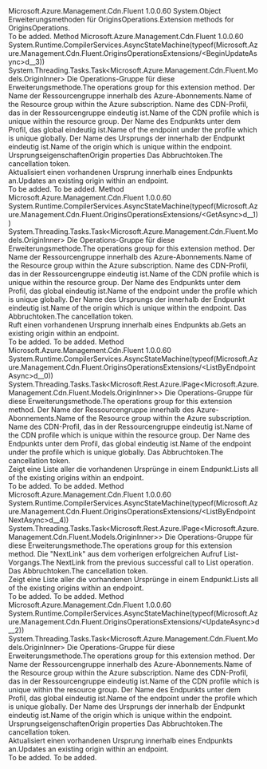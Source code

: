 <Type Name="OriginsOperationsExtensions" FullName="Microsoft.Azure.Management.Cdn.Fluent.OriginsOperationsExtensions">
  <TypeSignature Language="C#" Value="public static class OriginsOperationsExtensions" />
  <TypeSignature Language="ILAsm" Value=".class public auto ansi abstract sealed beforefieldinit OriginsOperationsExtensions extends System.Object" />
  <TypeSignature Language="DocId" Value="T:Microsoft.Azure.Management.Cdn.Fluent.OriginsOperationsExtensions" />
  <TypeSignature Language="VB.NET" Value="Public Module OriginsOperationsExtensions" />
  <TypeSignature Language="F#" Value="type OriginsOperationsExtensions = class" />
  <AssemblyInfo>
    <AssemblyName>Microsoft.Azure.Management.Cdn.Fluent</AssemblyName>
    <AssemblyVersion>1.0.0.60</AssemblyVersion>
  </AssemblyInfo>
  <Base>
    <BaseTypeName>System.Object</BaseTypeName>
  </Base>
  <Interfaces />
  <Docs>
    <summary>
            <span data-ttu-id="2be5a-101">Erweiterungsmethoden für OriginsOperations.</span><span class="sxs-lookup"><span data-stu-id="2be5a-101">Extension methods for OriginsOperations.</span></span>
            </summary>
    <remarks>To be added.</remarks>
  </Docs>
  <Members>
    <Member MemberName="BeginUpdateAsync">
      <MemberSignature Language="C#" Value="public static System.Threading.Tasks.Task&lt;Microsoft.Azure.Management.Cdn.Fluent.Models.OriginInner&gt; BeginUpdateAsync (this Microsoft.Azure.Management.Cdn.Fluent.IOriginsOperations operations, string resourceGroupName, string profileName, string endpointName, string originName, Microsoft.Azure.Management.Cdn.Fluent.Models.OriginUpdateParametersInner originUpdateProperties, System.Threading.CancellationToken cancellationToken = null);" />
      <MemberSignature Language="ILAsm" Value=".method public static hidebysig class System.Threading.Tasks.Task`1&lt;class Microsoft.Azure.Management.Cdn.Fluent.Models.OriginInner&gt; BeginUpdateAsync(class Microsoft.Azure.Management.Cdn.Fluent.IOriginsOperations operations, string resourceGroupName, string profileName, string endpointName, string originName, class Microsoft.Azure.Management.Cdn.Fluent.Models.OriginUpdateParametersInner originUpdateProperties, valuetype System.Threading.CancellationToken cancellationToken) cil managed" />
      <MemberSignature Language="DocId" Value="M:Microsoft.Azure.Management.Cdn.Fluent.OriginsOperationsExtensions.BeginUpdateAsync(Microsoft.Azure.Management.Cdn.Fluent.IOriginsOperations,System.String,System.String,System.String,System.String,Microsoft.Azure.Management.Cdn.Fluent.Models.OriginUpdateParametersInner,System.Threading.CancellationToken)" />
      <MemberSignature Language="F#" Value="static member BeginUpdateAsync : Microsoft.Azure.Management.Cdn.Fluent.IOriginsOperations * string * string * string * string * Microsoft.Azure.Management.Cdn.Fluent.Models.OriginUpdateParametersInner * System.Threading.CancellationToken -&gt; System.Threading.Tasks.Task&lt;Microsoft.Azure.Management.Cdn.Fluent.Models.OriginInner&gt;" Usage="Microsoft.Azure.Management.Cdn.Fluent.OriginsOperationsExtensions.BeginUpdateAsync (operations, resourceGroupName, profileName, endpointName, originName, originUpdateProperties, cancellationToken)" />
      <MemberType>Method</MemberType>
      <AssemblyInfo>
        <AssemblyName>Microsoft.Azure.Management.Cdn.Fluent</AssemblyName>
        <AssemblyVersion>1.0.0.60</AssemblyVersion>
      </AssemblyInfo>
      <Attributes>
        <Attribute>
          <AttributeName>System.Runtime.CompilerServices.AsyncStateMachine(typeof(Microsoft.Azure.Management.Cdn.Fluent.OriginsOperationsExtensions/&lt;BeginUpdateAsync&gt;d__3))</AttributeName>
        </Attribute>
      </Attributes>
      <ReturnValue>
        <ReturnType>System.Threading.Tasks.Task&lt;Microsoft.Azure.Management.Cdn.Fluent.Models.OriginInner&gt;</ReturnType>
      </ReturnValue>
      <Parameters>
        <Parameter Name="operations" Type="Microsoft.Azure.Management.Cdn.Fluent.IOriginsOperations" RefType="this" />
        <Parameter Name="resourceGroupName" Type="System.String" />
        <Parameter Name="profileName" Type="System.String" />
        <Parameter Name="endpointName" Type="System.String" />
        <Parameter Name="originName" Type="System.String" />
        <Parameter Name="originUpdateProperties" Type="Microsoft.Azure.Management.Cdn.Fluent.Models.OriginUpdateParametersInner" />
        <Parameter Name="cancellationToken" Type="System.Threading.CancellationToken" />
      </Parameters>
      <Docs>
        <param name="operations">
            <span data-ttu-id="2be5a-102">Die Operations-Gruppe für diese Erweiterungsmethode.</span><span class="sxs-lookup"><span data-stu-id="2be5a-102">The operations group for this extension method.</span></span>
            </param>
        <param name="resourceGroupName">
            <span data-ttu-id="2be5a-103">Der Name der Ressourcengruppe innerhalb des Azure-Abonnements.</span><span class="sxs-lookup"><span data-stu-id="2be5a-103">Name of the Resource group within the Azure subscription.</span></span>
            </param>
        <param name="profileName">
            <span data-ttu-id="2be5a-104">Name des CDN-Profil, das in der Ressourcengruppe eindeutig ist.</span><span class="sxs-lookup"><span data-stu-id="2be5a-104">Name of the CDN profile which is unique within the resource group.</span></span>
            </param>
        <param name="endpointName">
            <span data-ttu-id="2be5a-105">Der Name des Endpunkts unter dem Profil, das global eindeutig ist.</span><span class="sxs-lookup"><span data-stu-id="2be5a-105">Name of the endpoint under the profile which is unique globally.</span></span>
            </param>
        <param name="originName">
            <span data-ttu-id="2be5a-106">Der Name des Ursprungs der innerhalb der Endpunkt eindeutig ist.</span><span class="sxs-lookup"><span data-stu-id="2be5a-106">Name of the origin which is unique within the endpoint.</span></span>
            </param>
        <param name="originUpdateProperties">
            <span data-ttu-id="2be5a-107">Ursprungseigenschaften</span><span class="sxs-lookup"><span data-stu-id="2be5a-107">Origin properties</span></span>
            </param>
        <param name="cancellationToken">
            <span data-ttu-id="2be5a-108">Das Abbruchtoken.</span><span class="sxs-lookup"><span data-stu-id="2be5a-108">The cancellation token.</span></span>
            </param>
        <summary>
            <span data-ttu-id="2be5a-109">Aktualisiert einen vorhandenen Ursprung innerhalb eines Endpunkts an.</span><span class="sxs-lookup"><span data-stu-id="2be5a-109">Updates an existing origin within an endpoint.</span></span>
            </summary>
        <returns>To be added.</returns>
        <remarks>To be added.</remarks>
      </Docs>
    </Member>
    <Member MemberName="GetAsync">
      <MemberSignature Language="C#" Value="public static System.Threading.Tasks.Task&lt;Microsoft.Azure.Management.Cdn.Fluent.Models.OriginInner&gt; GetAsync (this Microsoft.Azure.Management.Cdn.Fluent.IOriginsOperations operations, string resourceGroupName, string profileName, string endpointName, string originName, System.Threading.CancellationToken cancellationToken = null);" />
      <MemberSignature Language="ILAsm" Value=".method public static hidebysig class System.Threading.Tasks.Task`1&lt;class Microsoft.Azure.Management.Cdn.Fluent.Models.OriginInner&gt; GetAsync(class Microsoft.Azure.Management.Cdn.Fluent.IOriginsOperations operations, string resourceGroupName, string profileName, string endpointName, string originName, valuetype System.Threading.CancellationToken cancellationToken) cil managed" />
      <MemberSignature Language="DocId" Value="M:Microsoft.Azure.Management.Cdn.Fluent.OriginsOperationsExtensions.GetAsync(Microsoft.Azure.Management.Cdn.Fluent.IOriginsOperations,System.String,System.String,System.String,System.String,System.Threading.CancellationToken)" />
      <MemberSignature Language="F#" Value="static member GetAsync : Microsoft.Azure.Management.Cdn.Fluent.IOriginsOperations * string * string * string * string * System.Threading.CancellationToken -&gt; System.Threading.Tasks.Task&lt;Microsoft.Azure.Management.Cdn.Fluent.Models.OriginInner&gt;" Usage="Microsoft.Azure.Management.Cdn.Fluent.OriginsOperationsExtensions.GetAsync (operations, resourceGroupName, profileName, endpointName, originName, cancellationToken)" />
      <MemberType>Method</MemberType>
      <AssemblyInfo>
        <AssemblyName>Microsoft.Azure.Management.Cdn.Fluent</AssemblyName>
        <AssemblyVersion>1.0.0.60</AssemblyVersion>
      </AssemblyInfo>
      <Attributes>
        <Attribute>
          <AttributeName>System.Runtime.CompilerServices.AsyncStateMachine(typeof(Microsoft.Azure.Management.Cdn.Fluent.OriginsOperationsExtensions/&lt;GetAsync&gt;d__1))</AttributeName>
        </Attribute>
      </Attributes>
      <ReturnValue>
        <ReturnType>System.Threading.Tasks.Task&lt;Microsoft.Azure.Management.Cdn.Fluent.Models.OriginInner&gt;</ReturnType>
      </ReturnValue>
      <Parameters>
        <Parameter Name="operations" Type="Microsoft.Azure.Management.Cdn.Fluent.IOriginsOperations" RefType="this" />
        <Parameter Name="resourceGroupName" Type="System.String" />
        <Parameter Name="profileName" Type="System.String" />
        <Parameter Name="endpointName" Type="System.String" />
        <Parameter Name="originName" Type="System.String" />
        <Parameter Name="cancellationToken" Type="System.Threading.CancellationToken" />
      </Parameters>
      <Docs>
        <param name="operations">
            <span data-ttu-id="2be5a-110">Die Operations-Gruppe für diese Erweiterungsmethode.</span><span class="sxs-lookup"><span data-stu-id="2be5a-110">The operations group for this extension method.</span></span>
            </param>
        <param name="resourceGroupName">
            <span data-ttu-id="2be5a-111">Der Name der Ressourcengruppe innerhalb des Azure-Abonnements.</span><span class="sxs-lookup"><span data-stu-id="2be5a-111">Name of the Resource group within the Azure subscription.</span></span>
            </param>
        <param name="profileName">
            <span data-ttu-id="2be5a-112">Name des CDN-Profil, das in der Ressourcengruppe eindeutig ist.</span><span class="sxs-lookup"><span data-stu-id="2be5a-112">Name of the CDN profile which is unique within the resource group.</span></span>
            </param>
        <param name="endpointName">
            <span data-ttu-id="2be5a-113">Der Name des Endpunkts unter dem Profil, das global eindeutig ist.</span><span class="sxs-lookup"><span data-stu-id="2be5a-113">Name of the endpoint under the profile which is unique globally.</span></span>
            </param>
        <param name="originName">
            <span data-ttu-id="2be5a-114">Der Name des Ursprungs der innerhalb der Endpunkt eindeutig ist.</span><span class="sxs-lookup"><span data-stu-id="2be5a-114">Name of the origin which is unique within the endpoint.</span></span>
            </param>
        <param name="cancellationToken">
            <span data-ttu-id="2be5a-115">Das Abbruchtoken.</span><span class="sxs-lookup"><span data-stu-id="2be5a-115">The cancellation token.</span></span>
            </param>
        <summary>
            <span data-ttu-id="2be5a-116">Ruft einen vorhandenen Ursprung innerhalb eines Endpunkts ab.</span><span class="sxs-lookup"><span data-stu-id="2be5a-116">Gets an existing origin within an endpoint.</span></span>
            </summary>
        <returns>To be added.</returns>
        <remarks>To be added.</remarks>
      </Docs>
    </Member>
    <Member MemberName="ListByEndpointAsync">
      <MemberSignature Language="C#" Value="public static System.Threading.Tasks.Task&lt;Microsoft.Rest.Azure.IPage&lt;Microsoft.Azure.Management.Cdn.Fluent.Models.OriginInner&gt;&gt; ListByEndpointAsync (this Microsoft.Azure.Management.Cdn.Fluent.IOriginsOperations operations, string resourceGroupName, string profileName, string endpointName, System.Threading.CancellationToken cancellationToken = null);" />
      <MemberSignature Language="ILAsm" Value=".method public static hidebysig class System.Threading.Tasks.Task`1&lt;class Microsoft.Rest.Azure.IPage`1&lt;class Microsoft.Azure.Management.Cdn.Fluent.Models.OriginInner&gt;&gt; ListByEndpointAsync(class Microsoft.Azure.Management.Cdn.Fluent.IOriginsOperations operations, string resourceGroupName, string profileName, string endpointName, valuetype System.Threading.CancellationToken cancellationToken) cil managed" />
      <MemberSignature Language="DocId" Value="M:Microsoft.Azure.Management.Cdn.Fluent.OriginsOperationsExtensions.ListByEndpointAsync(Microsoft.Azure.Management.Cdn.Fluent.IOriginsOperations,System.String,System.String,System.String,System.Threading.CancellationToken)" />
      <MemberSignature Language="F#" Value="static member ListByEndpointAsync : Microsoft.Azure.Management.Cdn.Fluent.IOriginsOperations * string * string * string * System.Threading.CancellationToken -&gt; System.Threading.Tasks.Task&lt;Microsoft.Rest.Azure.IPage&lt;Microsoft.Azure.Management.Cdn.Fluent.Models.OriginInner&gt;&gt;" Usage="Microsoft.Azure.Management.Cdn.Fluent.OriginsOperationsExtensions.ListByEndpointAsync (operations, resourceGroupName, profileName, endpointName, cancellationToken)" />
      <MemberType>Method</MemberType>
      <AssemblyInfo>
        <AssemblyName>Microsoft.Azure.Management.Cdn.Fluent</AssemblyName>
        <AssemblyVersion>1.0.0.60</AssemblyVersion>
      </AssemblyInfo>
      <Attributes>
        <Attribute>
          <AttributeName>System.Runtime.CompilerServices.AsyncStateMachine(typeof(Microsoft.Azure.Management.Cdn.Fluent.OriginsOperationsExtensions/&lt;ListByEndpointAsync&gt;d__0))</AttributeName>
        </Attribute>
      </Attributes>
      <ReturnValue>
        <ReturnType>System.Threading.Tasks.Task&lt;Microsoft.Rest.Azure.IPage&lt;Microsoft.Azure.Management.Cdn.Fluent.Models.OriginInner&gt;&gt;</ReturnType>
      </ReturnValue>
      <Parameters>
        <Parameter Name="operations" Type="Microsoft.Azure.Management.Cdn.Fluent.IOriginsOperations" RefType="this" />
        <Parameter Name="resourceGroupName" Type="System.String" />
        <Parameter Name="profileName" Type="System.String" />
        <Parameter Name="endpointName" Type="System.String" />
        <Parameter Name="cancellationToken" Type="System.Threading.CancellationToken" />
      </Parameters>
      <Docs>
        <param name="operations">
            <span data-ttu-id="2be5a-117">Die Operations-Gruppe für diese Erweiterungsmethode.</span><span class="sxs-lookup"><span data-stu-id="2be5a-117">The operations group for this extension method.</span></span>
            </param>
        <param name="resourceGroupName">
            <span data-ttu-id="2be5a-118">Der Name der Ressourcengruppe innerhalb des Azure-Abonnements.</span><span class="sxs-lookup"><span data-stu-id="2be5a-118">Name of the Resource group within the Azure subscription.</span></span>
            </param>
        <param name="profileName">
            <span data-ttu-id="2be5a-119">Name des CDN-Profil, das in der Ressourcengruppe eindeutig ist.</span><span class="sxs-lookup"><span data-stu-id="2be5a-119">Name of the CDN profile which is unique within the resource group.</span></span>
            </param>
        <param name="endpointName">
            <span data-ttu-id="2be5a-120">Der Name des Endpunkts unter dem Profil, das global eindeutig ist.</span><span class="sxs-lookup"><span data-stu-id="2be5a-120">Name of the endpoint under the profile which is unique globally.</span></span>
            </param>
        <param name="cancellationToken">
            <span data-ttu-id="2be5a-121">Das Abbruchtoken.</span><span class="sxs-lookup"><span data-stu-id="2be5a-121">The cancellation token.</span></span>
            </param>
        <summary>
            <span data-ttu-id="2be5a-122">Zeigt eine Liste aller die vorhandenen Ursprünge in einem Endpunkt.</span><span class="sxs-lookup"><span data-stu-id="2be5a-122">Lists all of the existing origins within an endpoint.</span></span>
            </summary>
        <returns>To be added.</returns>
        <remarks>To be added.</remarks>
      </Docs>
    </Member>
    <Member MemberName="ListByEndpointNextAsync">
      <MemberSignature Language="C#" Value="public static System.Threading.Tasks.Task&lt;Microsoft.Rest.Azure.IPage&lt;Microsoft.Azure.Management.Cdn.Fluent.Models.OriginInner&gt;&gt; ListByEndpointNextAsync (this Microsoft.Azure.Management.Cdn.Fluent.IOriginsOperations operations, string nextPageLink, System.Threading.CancellationToken cancellationToken = null);" />
      <MemberSignature Language="ILAsm" Value=".method public static hidebysig class System.Threading.Tasks.Task`1&lt;class Microsoft.Rest.Azure.IPage`1&lt;class Microsoft.Azure.Management.Cdn.Fluent.Models.OriginInner&gt;&gt; ListByEndpointNextAsync(class Microsoft.Azure.Management.Cdn.Fluent.IOriginsOperations operations, string nextPageLink, valuetype System.Threading.CancellationToken cancellationToken) cil managed" />
      <MemberSignature Language="DocId" Value="M:Microsoft.Azure.Management.Cdn.Fluent.OriginsOperationsExtensions.ListByEndpointNextAsync(Microsoft.Azure.Management.Cdn.Fluent.IOriginsOperations,System.String,System.Threading.CancellationToken)" />
      <MemberSignature Language="F#" Value="static member ListByEndpointNextAsync : Microsoft.Azure.Management.Cdn.Fluent.IOriginsOperations * string * System.Threading.CancellationToken -&gt; System.Threading.Tasks.Task&lt;Microsoft.Rest.Azure.IPage&lt;Microsoft.Azure.Management.Cdn.Fluent.Models.OriginInner&gt;&gt;" Usage="Microsoft.Azure.Management.Cdn.Fluent.OriginsOperationsExtensions.ListByEndpointNextAsync (operations, nextPageLink, cancellationToken)" />
      <MemberType>Method</MemberType>
      <AssemblyInfo>
        <AssemblyName>Microsoft.Azure.Management.Cdn.Fluent</AssemblyName>
        <AssemblyVersion>1.0.0.60</AssemblyVersion>
      </AssemblyInfo>
      <Attributes>
        <Attribute>
          <AttributeName>System.Runtime.CompilerServices.AsyncStateMachine(typeof(Microsoft.Azure.Management.Cdn.Fluent.OriginsOperationsExtensions/&lt;ListByEndpointNextAsync&gt;d__4))</AttributeName>
        </Attribute>
      </Attributes>
      <ReturnValue>
        <ReturnType>System.Threading.Tasks.Task&lt;Microsoft.Rest.Azure.IPage&lt;Microsoft.Azure.Management.Cdn.Fluent.Models.OriginInner&gt;&gt;</ReturnType>
      </ReturnValue>
      <Parameters>
        <Parameter Name="operations" Type="Microsoft.Azure.Management.Cdn.Fluent.IOriginsOperations" RefType="this" />
        <Parameter Name="nextPageLink" Type="System.String" />
        <Parameter Name="cancellationToken" Type="System.Threading.CancellationToken" />
      </Parameters>
      <Docs>
        <param name="operations">
            <span data-ttu-id="2be5a-123">Die Operations-Gruppe für diese Erweiterungsmethode.</span><span class="sxs-lookup"><span data-stu-id="2be5a-123">The operations group for this extension method.</span></span>
            </param>
        <param name="nextPageLink">
            <span data-ttu-id="2be5a-124">Die "NextLink" aus dem vorherigen erfolgreichen Aufruf List-Vorgangs.</span><span class="sxs-lookup"><span data-stu-id="2be5a-124">The NextLink from the previous successful call to List operation.</span></span>
            </param>
        <param name="cancellationToken">
            <span data-ttu-id="2be5a-125">Das Abbruchtoken.</span><span class="sxs-lookup"><span data-stu-id="2be5a-125">The cancellation token.</span></span>
            </param>
        <summary>
            <span data-ttu-id="2be5a-126">Zeigt eine Liste aller die vorhandenen Ursprünge in einem Endpunkt.</span><span class="sxs-lookup"><span data-stu-id="2be5a-126">Lists all of the existing origins within an endpoint.</span></span>
            </summary>
        <returns>To be added.</returns>
        <remarks>To be added.</remarks>
      </Docs>
    </Member>
    <Member MemberName="UpdateAsync">
      <MemberSignature Language="C#" Value="public static System.Threading.Tasks.Task&lt;Microsoft.Azure.Management.Cdn.Fluent.Models.OriginInner&gt; UpdateAsync (this Microsoft.Azure.Management.Cdn.Fluent.IOriginsOperations operations, string resourceGroupName, string profileName, string endpointName, string originName, Microsoft.Azure.Management.Cdn.Fluent.Models.OriginUpdateParametersInner originUpdateProperties, System.Threading.CancellationToken cancellationToken = null);" />
      <MemberSignature Language="ILAsm" Value=".method public static hidebysig class System.Threading.Tasks.Task`1&lt;class Microsoft.Azure.Management.Cdn.Fluent.Models.OriginInner&gt; UpdateAsync(class Microsoft.Azure.Management.Cdn.Fluent.IOriginsOperations operations, string resourceGroupName, string profileName, string endpointName, string originName, class Microsoft.Azure.Management.Cdn.Fluent.Models.OriginUpdateParametersInner originUpdateProperties, valuetype System.Threading.CancellationToken cancellationToken) cil managed" />
      <MemberSignature Language="DocId" Value="M:Microsoft.Azure.Management.Cdn.Fluent.OriginsOperationsExtensions.UpdateAsync(Microsoft.Azure.Management.Cdn.Fluent.IOriginsOperations,System.String,System.String,System.String,System.String,Microsoft.Azure.Management.Cdn.Fluent.Models.OriginUpdateParametersInner,System.Threading.CancellationToken)" />
      <MemberSignature Language="F#" Value="static member UpdateAsync : Microsoft.Azure.Management.Cdn.Fluent.IOriginsOperations * string * string * string * string * Microsoft.Azure.Management.Cdn.Fluent.Models.OriginUpdateParametersInner * System.Threading.CancellationToken -&gt; System.Threading.Tasks.Task&lt;Microsoft.Azure.Management.Cdn.Fluent.Models.OriginInner&gt;" Usage="Microsoft.Azure.Management.Cdn.Fluent.OriginsOperationsExtensions.UpdateAsync (operations, resourceGroupName, profileName, endpointName, originName, originUpdateProperties, cancellationToken)" />
      <MemberType>Method</MemberType>
      <AssemblyInfo>
        <AssemblyName>Microsoft.Azure.Management.Cdn.Fluent</AssemblyName>
        <AssemblyVersion>1.0.0.60</AssemblyVersion>
      </AssemblyInfo>
      <Attributes>
        <Attribute>
          <AttributeName>System.Runtime.CompilerServices.AsyncStateMachine(typeof(Microsoft.Azure.Management.Cdn.Fluent.OriginsOperationsExtensions/&lt;UpdateAsync&gt;d__2))</AttributeName>
        </Attribute>
      </Attributes>
      <ReturnValue>
        <ReturnType>System.Threading.Tasks.Task&lt;Microsoft.Azure.Management.Cdn.Fluent.Models.OriginInner&gt;</ReturnType>
      </ReturnValue>
      <Parameters>
        <Parameter Name="operations" Type="Microsoft.Azure.Management.Cdn.Fluent.IOriginsOperations" RefType="this" />
        <Parameter Name="resourceGroupName" Type="System.String" />
        <Parameter Name="profileName" Type="System.String" />
        <Parameter Name="endpointName" Type="System.String" />
        <Parameter Name="originName" Type="System.String" />
        <Parameter Name="originUpdateProperties" Type="Microsoft.Azure.Management.Cdn.Fluent.Models.OriginUpdateParametersInner" />
        <Parameter Name="cancellationToken" Type="System.Threading.CancellationToken" />
      </Parameters>
      <Docs>
        <param name="operations">
            <span data-ttu-id="2be5a-127">Die Operations-Gruppe für diese Erweiterungsmethode.</span><span class="sxs-lookup"><span data-stu-id="2be5a-127">The operations group for this extension method.</span></span>
            </param>
        <param name="resourceGroupName">
            <span data-ttu-id="2be5a-128">Der Name der Ressourcengruppe innerhalb des Azure-Abonnements.</span><span class="sxs-lookup"><span data-stu-id="2be5a-128">Name of the Resource group within the Azure subscription.</span></span>
            </param>
        <param name="profileName">
            <span data-ttu-id="2be5a-129">Name des CDN-Profil, das in der Ressourcengruppe eindeutig ist.</span><span class="sxs-lookup"><span data-stu-id="2be5a-129">Name of the CDN profile which is unique within the resource group.</span></span>
            </param>
        <param name="endpointName">
            <span data-ttu-id="2be5a-130">Der Name des Endpunkts unter dem Profil, das global eindeutig ist.</span><span class="sxs-lookup"><span data-stu-id="2be5a-130">Name of the endpoint under the profile which is unique globally.</span></span>
            </param>
        <param name="originName">
            <span data-ttu-id="2be5a-131">Der Name des Ursprungs der innerhalb der Endpunkt eindeutig ist.</span><span class="sxs-lookup"><span data-stu-id="2be5a-131">Name of the origin which is unique within the endpoint.</span></span>
            </param>
        <param name="originUpdateProperties">
            <span data-ttu-id="2be5a-132">Ursprungseigenschaften</span><span class="sxs-lookup"><span data-stu-id="2be5a-132">Origin properties</span></span>
            </param>
        <param name="cancellationToken">
            <span data-ttu-id="2be5a-133">Das Abbruchtoken.</span><span class="sxs-lookup"><span data-stu-id="2be5a-133">The cancellation token.</span></span>
            </param>
        <summary>
            <span data-ttu-id="2be5a-134">Aktualisiert einen vorhandenen Ursprung innerhalb eines Endpunkts an.</span><span class="sxs-lookup"><span data-stu-id="2be5a-134">Updates an existing origin within an endpoint.</span></span>
            </summary>
        <returns>To be added.</returns>
        <remarks>To be added.</remarks>
      </Docs>
    </Member>
  </Members>
</Type>
